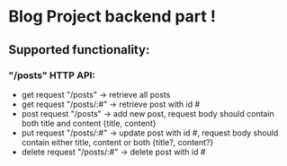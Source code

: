 # Blog Project backend part !
## Supported functionality:
### "/posts" HTTP API: 
* get request "/posts" -> retrieve all posts
* get request "/posts/:#" -> retrieve post with id #
* post request "/posts" -> add new post, request body should contain both title and content {title, content}
* put request "/posts/:#" -> update post with id #, request body should contain either title, content or both {title?, content?}
* delete request "/posts/:#" -> delete post with id #